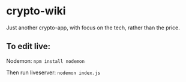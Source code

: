 # crypto-wiki
Just another crypto-app, with focus on the tech, rather than the price.

## To edit live: 

Nodemon:
`npm install nodemon`

Then run liveserver:
`nodemon index.js`